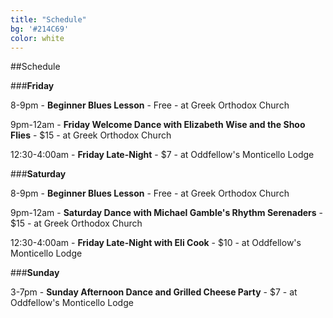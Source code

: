 ```yaml
---
title: "Schedule"
bg: '#214C69'
color: white
---
```


##Schedule

###**Friday**

8-9pm - **Beginner Blues Lesson** - Free - at Greek Orthodox Church

9pm-12am - **Friday Welcome Dance with Elizabeth Wise and the Shoo Flies** - $15 - at Greek Orthodox Church

12:30-4:00am - **Friday Late-Night** - $7 - at Oddfellow's Monticello Lodge

###**Saturday**

8-9pm - **Beginner Blues Lesson** - Free - at Greek Orthodox Church

9pm-12am - **Saturday Dance with Michael Gamble's Rhythm Serenaders** - $15 - at Greek Orthodox Church

12:30-4:00am - **Friday Late-Night with Eli Cook** - $10 - at Oddfellow's Monticello Lodge

###**Sunday**

3-7pm - **Sunday Afternoon Dance and Grilled Cheese Party** - $7 - at Oddfellow's Monticello Lodge
